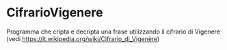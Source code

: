 # CifrarioVigenere

Programma che cripta e decripta una frase utilizzando il cifrario di Vigenere (vedi https://it.wikipedia.org/wiki/Cifrario_di_Vigenère)
